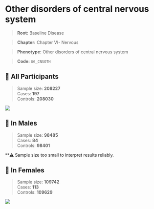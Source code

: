 # Other disorders of central nervous system

> **Root:** Baseline Disease  

> **Chapter:** Chapter VI- Nervous  

> **Phenotype:** Other disorders of central nervous system  

> **Code:** `G6_CNSOTH`

## 🧪 All Participants  
> Sample size: **208227**  
> Cases: **197**  
> Controls: **208030**
<img src="/Disease/Figures/ALL/Incidence/G6_CNSOTH.png"/>
<CsvTable src="/public/Disease/Data/ALL/Incidence/COX_G6_CNSOTH.csv" label="🔍 View full results" />

## 👨 In Males  
> Sample size: **98485**  
> Cases: **84**  
> Controls: **98401**

**⚠️ Sample size too small to interpret results reliably.


## 👩 In Females  
> Sample size: **109742**  
> Cases: **113**  
> Controls: **109629**
<img src="/Disease/Figures/Female/Incidence/G6_CNSOTH.png"/>
<CsvTable src="/public/Disease/Data/Female/Incidence/COX_G6_CNSOTH.csv" label="🔍 View full results" />
